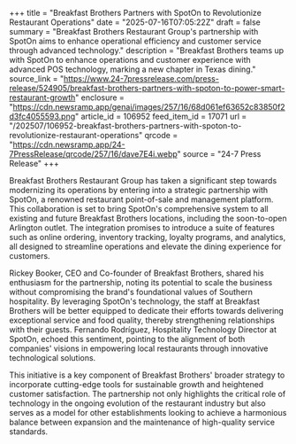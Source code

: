 +++
title = "Breakfast Brothers Partners with SpotOn to Revolutionize Restaurant Operations"
date = "2025-07-16T07:05:22Z"
draft = false
summary = "Breakfast Brothers Restaurant Group's partnership with SpotOn aims to enhance operational efficiency and customer service through advanced technology."
description = "Breakfast Brothers teams up with SpotOn to enhance operations and customer experience with advanced POS technology, marking a new chapter in Texas dining."
source_link = "https://www.24-7pressrelease.com/press-release/524905/breakfast-brothers-partners-with-spoton-to-power-smart-restaurant-growth"
enclosure = "https://cdn.newsramp.app/genai/images/257/16/68d061ef63652c83850f2d3fc4055593.png"
article_id = 106952
feed_item_id = 17071
url = "/202507/106952-breakfast-brothers-partners-with-spoton-to-revolutionize-restaurant-operations"
qrcode = "https://cdn.newsramp.app/24-7PressRelease/qrcode/257/16/dave7E4i.webp"
source = "24-7 Press Release"
+++

<p>Breakfast Brothers Restaurant Group has taken a significant step towards modernizing its operations by entering into a strategic partnership with SpotOn, a renowned restaurant point-of-sale and management platform. This collaboration is set to bring SpotOn's comprehensive system to all existing and future Breakfast Brothers locations, including the soon-to-open Arlington outlet. The integration promises to introduce a suite of features such as online ordering, inventory tracking, loyalty programs, and analytics, all designed to streamline operations and elevate the dining experience for customers.</p><p>Rickey Booker, CEO and Co-founder of Breakfast Brothers, shared his enthusiasm for the partnership, noting its potential to scale the business without compromising the brand's foundational values of Southern hospitality. By leveraging SpotOn's technology, the staff at Breakfast Brothers will be better equipped to dedicate their efforts towards delivering exceptional service and food quality, thereby strengthening relationships with their guests. Fernando Rodríguez, Hospitality Technology Director at SpotOn, echoed this sentiment, pointing to the alignment of both companies' visions in empowering local restaurants through innovative technological solutions.</p><p>This initiative is a key component of Breakfast Brothers' broader strategy to incorporate cutting-edge tools for sustainable growth and heightened customer satisfaction. The partnership not only highlights the critical role of technology in the ongoing evolution of the restaurant industry but also serves as a model for other establishments looking to achieve a harmonious balance between expansion and the maintenance of high-quality service standards.</p>